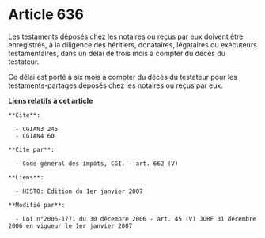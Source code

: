 # Article 636

Les testaments déposés chez les notaires ou reçus par eux doivent être enregistrés, à la diligence des héritiers, donataires,
légataires ou exécuteurs testamentaires, dans un délai de trois mois à compter du décès du testateur.

Ce délai est porté à six mois à compter du décès du testateur pour les testaments-partages déposés chez les notaires ou reçus
par eux.

**Liens relatifs à cet article**

	**Cite**:

	  - CGIAN3 245
	  - CGIAN4 60

	**Cité par**:

	  - Code général des impôts, CGI. - art. 662 (V)

	**Liens**:

	  - HISTO: Edition du 1er janvier 2007

	**Modifié par**:

	  - Loi n°2006-1771 du 30 décembre 2006 - art. 45 (V) JORF 31 décembre 2006 en vigueur le 1er janvier 2007
